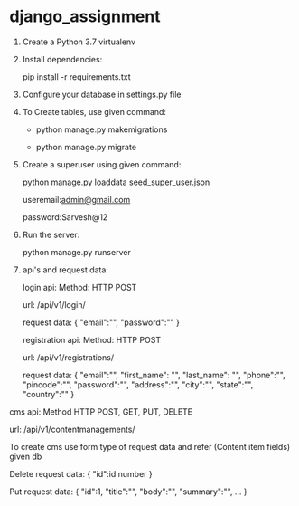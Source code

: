 # django_assignment

1. Create a Python 3.7 virtualenv
2. Install dependencies:

   
   pip install -r requirements.txt
3. Configure your database in settings.py file
4. To Create tables, use given command:
   
   
   - python manage.py makemigrations


   - python manage.py migrate
5. Create a superuser using given command:


   python manage.py loaddata seed_super_user.json
   
   
   useremail:admin@gmail.com
   
   
   password:Sarvesh@12
6. Run the server:


   python manage.py runserver
7. api's and request data:
   
   
   login api: Method: HTTP POST
   
   
   url: /api/v1/login/
   
   
   request data: {
    "email":"",
    "password":""
   }
   
   
   registration api: Method: HTTP POST
   
   
   url: /api/v1/registrations/
   
   
   request data: {
    "email":"",
    "first_name": "",
    "last_name": "",
    "phone":"",
    "pincode":"",
    "password":"",
    "address":"",
    "city":"",
    "state":"",
    "country":""
  }
  
  
  cms api: Method HTTP POST, GET, PUT, DELETE
  
  
  url: /api/v1/contentmanagements/
  
  
  To create cms use form type of request data and refer (Content item fields) given db
  
  
  Delete request data:
  {
    "id":id number
  }
  
  
  
  Put request data:
  {
    "id":1,
    "title":"",
    "body":"",
    "summary":"",
    ...
  }
  
